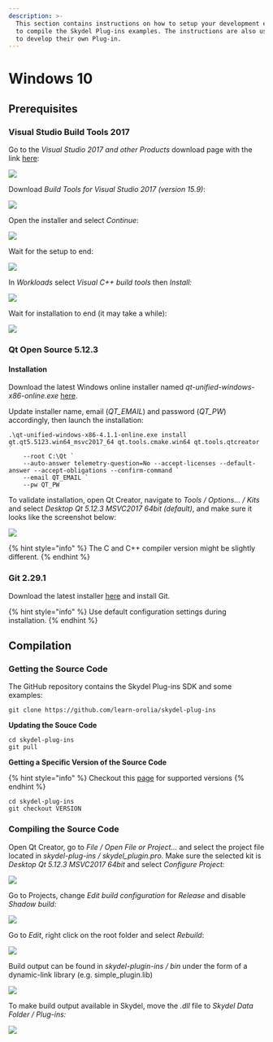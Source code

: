```yaml
---
description: >-
  This section contains instructions on how to setup your development environment in Windows 10 in order
  to compile the Skydel Plug-ins examples. The instructions are also useful for a user who wants
  to develop their own Plug-in.
---
```


# Windows 10

## Prerequisites

### Visual Studio Build Tools 2017

Go to the _Visual Studio 2017 and other Products_ download page with the link [here](https://visualstudio.microsoft.com/vs/older-downloads/):

![](../.gitbook/assets/install_vs_1.png)

Download _Build Tools for Visual Studio 2017 \(version 15.9\)_:

![](../.gitbook/assets/install_vs_2.png)

Open the installer and select _Continue_:

![](../.gitbook/assets/install_vs_3.png)

Wait for the setup to end:

![](../.gitbook/assets/install_vs_4.png)

In _Workloads_ select _Visual C++ build tools_ then _Install:_

![](../.gitbook/assets/install_vs_5.png)

Wait for installation to end (it may take a while):

![](../.gitbook/assets/install_vs_6.png)

### Qt Open Source 5.12.3

#### **Installation**

Download the latest Windows online installer named _qt-unified-windows-x86-online.exe_ [here](https://download.qt.io/official_releases/online_installers/).

Update installer name, email \(_QT\_EMAIL_\) and password \(_QT\_PW_\) accordingly, then launch the installation:

```aspnet
.\qt-unified-windows-x86-4.1.1-online.exe install qt.qt5.5123.win64_msvc2017_64 qt.tools.cmake.win64 qt.tools.qtcreator `
    --root C:\Qt `
    --auto-answer telemetry-question=No --accept-licenses --default-answer --accept-obligations --confirm-command `
    --email QT_EMAIL `
    --pw QT_PW
```

To validate installation, open Qt Creator, navigate to _Tools / Options... / Kits_ and select _Desktop Qt 5.12.3 MSVC2017 64bit \(default\)_, and make sure it looks like the screenshot below:

![](../.gitbook/assets/win_config_qt_1.png)

{% hint style="info" %}
The C and C++ compiler version might be slightly different.
{% endhint %}

### Git 2.29.1

Download the latest installer [here](https://gitforwindows.org/) and install Git.

{% hint style="info" %}
Use default configuration settings during installation.
{% endhint %}

## Compilation

### **Getting the Source Code**

The GitHub repository contains the Skydel Plug-ins SDK and some examples:

```text
git clone https://github.com/learn-orolia/skydel-plug-ins
```

**Updating the Souce Code**

```text
cd skydel-plug-ins
git pull
```

**Getting a Specific Version of the Source Code**

{% hint style="info" %}
Checkout this [page](https://github.com/learn-orolia/skydel-plug-ins/releases) for supported versions
{% endhint %}

```text
cd skydel-plug-ins
git checkout VERSION
```

### **Compiling the Source Code**

Open Qt Creator, go to _File / Open File or Project..._ and select the project file located in _skydel-plug-ins / skydel\_plugin.pro_. Make sure the selected kit is _Desktop Qt 5.12.3 MSVC2017 64bit_ and select _Configure Project:_

![](../.gitbook/assets/win_compile_1.png)

Go to Projects, change _Edit build configuration_ for _Release_ and disable _Shadow build:_

![](../.gitbook/assets/win_compile_2.png)

Go to _Edit_, right click on the root folder and select _Rebuild_:

![](../.gitbook/assets/win_compile_3.png)

Build output can be found in _skydel-plugin-ins / bin_ under the form of a dynamic-link library \(e.g. simple\_plugin.lib\)

![](../.gitbook/assets/win_compile_4.png)

To make build output available in Skydel, move the _.dll_ file to _Skydel Data Folder / Plug-ins:_

![](../.gitbook/assets/win_compile_5.png)
